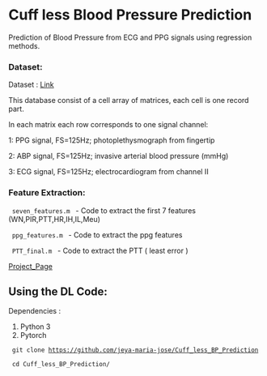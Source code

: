 # Cuff less Blood Pressure Prediction 

Prediction of Blood Pressure from ECG and PPG signals using regression methods. 

### Dataset:

Dataset :  [Link](https://archive.ics.uci.edu/ml/machine-learning-databases/00340/)

This database consist of a cell array of matrices, each cell is one record part. 

In each matrix each row corresponds to one signal channel: 

1: PPG signal, FS=125Hz; photoplethysmograph from fingertip 

2: ABP signal, FS=125Hz; invasive arterial blood pressure (mmHg) 

3: ECG signal, FS=125Hz; electrocardiogram from channel II 

### Feature Extraction:

<code> seven_features.m </code> - Code to extract the first 7 features (WN,PIR,PTT,HR,IH,IL,Meu)

<code> ppg_features.m </code> - Code to extract the ppg features 


<code> PTT_final.m </code> - Code to extract the PTT ( least error )



[Project_Page](https://sites.google.com/view/cufflessbp/home)

## Using the DL Code:

Dependencies :

1. Python 3 
2. Pytorch


<code> git clone https://github.com/jeya-maria-jose/Cuff_less_BP_Prediction </code>

<code> cd Cuff_less_BP_Prediction/ </code>


